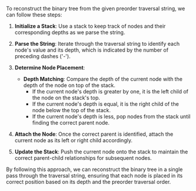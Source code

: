 To reconstruct the binary tree from the given preorder traversal string, we can follow these steps:

1. **Initialize a Stack**: Use a stack to keep track of nodes and their corresponding depths as we parse the string.

2. **Parse the String**: Iterate through the traversal string to identify each node's value and its depth, which is indicated by the number of preceding dashes ('-').

3. **Determine Node Placement**:
   - **Depth Matching**: Compare the depth of the current node with the depth of the node on top of the stack.
     - If the current node's depth is greater by one, it is the left child of the node on the stack's top.
     - If the current node's depth is equal, it is the right child of the node below the top of the stack.
     - If the current node's depth is less, pop nodes from the stack until finding the correct parent node.

4. **Attach the Node**: Once the correct parent is identified, attach the current node as its left or right child accordingly.

5. **Update the Stack**: Push the current node onto the stack to maintain the correct parent-child relationships for subsequent nodes.

By following this approach, we can reconstruct the binary tree in a single pass through the traversal string, ensuring that each node is placed in its correct position based on its depth and the preorder traversal order. 
